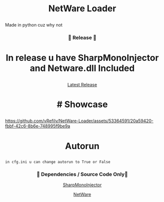 # <p align= "center"> NetWare Loader </p>
Made in python cuz why not

### <p align="center">💾 Release 💾</p>
# <p align= "center"> In release u have SharpMonoInjector and Netware.dll Included </p>
<p align="center"><a href="https://github.com/vRefilv/NetWare-Loader/releases/latest">Latest Release</a></p>


# <p align= "center"> # Showcase </p>
https://github.com/vRefilv/NetWare-Loader/assets/53364591/20a59420-fbbf-42c6-8b6e-748995f9be9a


# <p align= "center"> Autorun </p>
```
in cfg.ini u can change autorun to True or False
```


### <p align="center">💾 Dependencies / Source Code Only💾</p>
<p align="center"><a href="https://github.com/warbler/SharpMonoInjector">SharpMonoInjector</a></p>
<p align="center"><a href="https://github.com/waxnet/NetWare/">NetWare</a></p>
